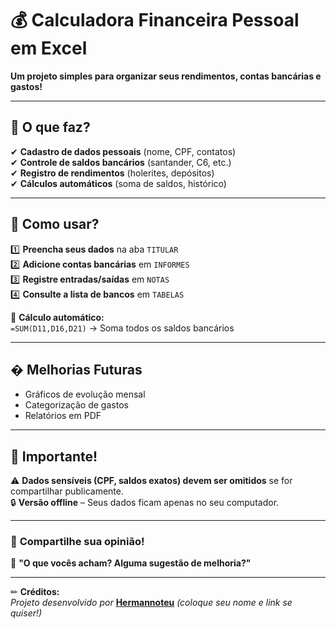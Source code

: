 # 💰 **Calculadora Financeira Pessoal em Excel**  

**Um projeto simples para organizar seus rendimentos, contas bancárias e gastos!**  

---

## 📌 **O que faz?**  
✔ **Cadastro de dados pessoais** (nome, CPF, contatos)  
✔ **Controle de saldos bancários** (santander, C6, etc.)  
✔ **Registro de rendimentos** (holerites, depósitos)  
✔ **Cálculos automáticos** (soma de saldos, histórico)  

---

## 🎯 **Como usar?**  
1️⃣ **Preencha seus dados** na aba `TITULAR`  
2️⃣ **Adicione contas bancárias** em `INFORMES`  
3️⃣ **Registre entradas/saídas** em `NOTAS`  
4️⃣ **Consulte a lista de bancos** em `TABELAS`  

🔢 **Cálculo automático:**  
`=SUM(D11,D16,D21)` → Soma todos os saldos bancários  

---


## � **Melhorias Futuras**  
- Gráficos de evolução mensal  
- Categorização de gastos  
- Relatórios em PDF  

---

## 🔐 **Importante!**  
⚠ **Dados sensíveis (CPF, saldos exatos) devem ser omitidos** se for compartilhar publicamente.  
🔒 **Versão offline** – Seus dados ficam apenas no seu computador.  

---

### 📢 **Compartilhe sua opinião!**  
💬 **"O que vocês acham? Alguma sugestão de melhoria?"**  

---

✏ **Créditos:**  
*Projeto desenvolvido por* **[Hermannoteu](https://github.com/Hermannoteu)** *(coloque seu nome e link se quiser!)*  

